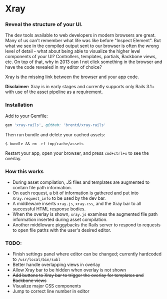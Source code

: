 # Xray

### Reveal the structure of your UI.

The dev tools available to web developers in modern browsers are great. Many of us can't remember what life was like before "Inspect Element". But what we see in the compiled output sent to our browser is often the wrong level of detail - what about being able to visualize the higher level components of your UI? Controllers, templates, partials, Backbone views, etc. On top of that, why in 2013 can I not click something in the browser and have the code revealed in my editor of choice?

Xray is the missing link between the browser and your app code.

**Disclaimer:** Xray is in early stages and currently supports only Rails 3.1+ with use of the asset pipeline as a requirement.

### Installation

Add to your Gemfile:

```ruby
gem 'xray-rails', github: 'brentd/xray-rails'
```

Then run bundle and delete your cached assets:

```
$ bundle && rm -rf tmp/cache/assets
```

Restart your app, open your browser, and press `cmd+ctrl+x` to see the overlay.

### How this works

* During asset compilation, JS files and templates are augmented to contain file path information.
* On each request, a bit of information is gathered and put into `Xray.request_info` to be used by the dev bar.
* A middleware inserts `xray.js`, `xray.css`, and the Xray bar to all successful HTML response bodies.
* When the overlay is shown, `xray.js` examines the augmented file path information inserted during asset compilation.
* Another middleware piggybacks the Rails server to respond to requests to open file paths with the user's desired editor.

### TODO:

  * Finish settings panel where editor can be changed; currently hardcoded to `/usr/local/bin/subl`
  * Better handle overlapping views in overlay
  * Allow Xray bar to be hidden when overlay is not shown
  * ~~Add buttons to Xray bar to trigger the overlay for templates and Backbone views~~
  * Visualize major CSS components
  * Jump to correct line number in editor
  
